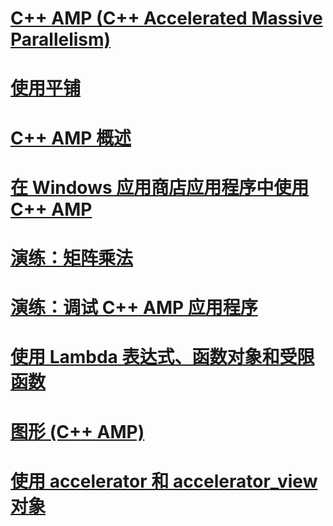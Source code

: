 # [C++ AMP (C++ Accelerated Massive Parallelism)](cpp-amp-cpp-accelerated-massive-parallelism.md)
# [使用平铺](using-tiles.md)
# [C++ AMP 概述](cpp-amp-overview.md)
# [在 Windows 应用商店应用程序中使用 C++ AMP](using-cpp-amp-in-windows-store-apps.md)
# [演练：矩阵乘法](walkthrough-matrix-multiplication.md)
# [演练：调试 C++ AMP 应用程序](walkthrough-debugging-a-cpp-amp-application.md)
# [使用 Lambda 表达式、函数对象和受限函数](using-lambdas-function-objects-and-restricted-functions.md)
# [图形 (C++ AMP)](graphics-cpp-amp.md)
# [使用 accelerator 和 accelerator_view 对象](using-accelerator-and-accelerator-view-objects.md)
